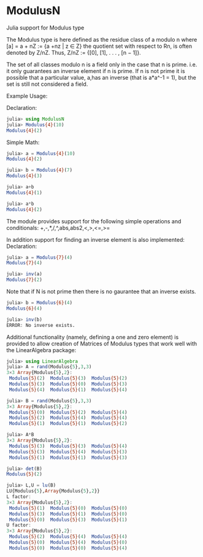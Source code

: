 # ModulusN
Julia support for Modulus type

The Modulus type is here defined as the residue class of a modulo n where
[a] = a + nZ := {a +nz | z ∈ Z}
the quotient set with respect to Rn, is often denoted by Z/nZ.
Thus, Z/nZ := {[0], [1], . . . , [n − 1]}.

The set of all classes modulo n is a field only in the case that n is prime.
i.e. it only guarantees an inverse element if n is prime.  If n is not prime
it is possible that a particular value, a,has an inverse (that is a*a^-1 = 1),
but the set is still not considered a field.

Example Usage:

Declaration:
```julia
julia> using ModulusN
julia> Modulus{4}(10)
Modulus{4}(2)
```

Simple Math:
```julia
julia> a = Modulus{4}(10)
Modulus{4}(2)

julia> b = Modulus{4}(7)
Modulus{4}(3)

julia> a+b
Modulus{4}(1)

julia> a*b
Modulus{4}(2)
```

The module provides support for the following simple operations and conditionals: +,-,*,/,^,abs,abs2,<,>,<=,>=

In addition support for finding an inverse element is also implemented:
Declaration:
```julia
julia> a = Modulus{7}(4)
Modulus{7}(4)

julia> inv(a)
Modulus{7}(2)
```

Note that if N is not prime then there is no gaurantee that an inverse exists.
```julia
julia> b = Modulus{6}(4)
Modulus{6}(4)

julia> inv(b)
ERROR: No inverse exists.
```

Additional functionality (namely, defining a one and zero element) is provided to allow creation of Matrices of Modulus types that work well with the LinearAlgebra package:
```julia
julia> using LinearAlgebra
julia> A = rand(Modulus{5},3,3)
3×3 Array{Modulus{5},2}:
 Modulus{5}(2)  Modulus{5}(3)  Modulus{5}(2)
 Modulus{5}(3)  Modulus{5}(0)  Modulus{5}(3)
 Modulus{5}(4)  Modulus{5}(1)  Modulus{5}(4)

julia> B = rand(Modulus{5},3,3)
3×3 Array{Modulus{5},2}:
 Modulus{5}(0)  Modulus{5}(2)  Modulus{5}(4)
 Modulus{5}(2)  Modulus{5}(4)  Modulus{5}(4)
 Modulus{5}(1)  Modulus{5}(1)  Modulus{5}(2)

julia> A*B
3×3 Array{Modulus{5},2}:
 Modulus{5}(3)  Modulus{5}(3)  Modulus{5}(4)
 Modulus{5}(3)  Modulus{5}(4)  Modulus{5}(3)
 Modulus{5}(1)  Modulus{5}(1)  Modulus{5}(3)

julia> det(B)
Modulus{5}(2)

julia> L,U = lu(B)
LU{Modulus{5},Array{Modulus{5},2}}
L factor:
3×3 Array{Modulus{5},2}:
 Modulus{5}(1)  Modulus{5}(0)  Modulus{5}(0)
 Modulus{5}(3)  Modulus{5}(1)  Modulus{5}(0)
 Modulus{5}(0)  Modulus{5}(3)  Modulus{5}(1)
U factor:
3×3 Array{Modulus{5},2}:
 Modulus{5}(2)  Modulus{5}(4)  Modulus{5}(4)
 Modulus{5}(0)  Modulus{5}(4)  Modulus{5}(0)
 Modulus{5}(0)  Modulus{5}(0)  Modulus{5}(4)
 ```
